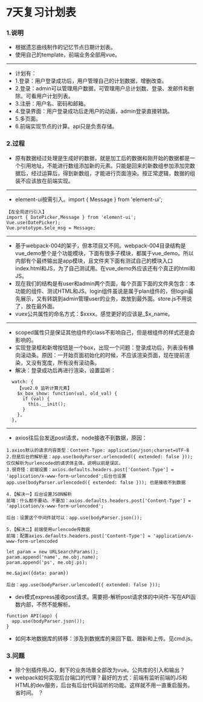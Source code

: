 # 7天复习计划表

### 1.说明

* 根据遗忘曲线制作的记忆节点日期计划表。
* 使用自己的template，前端业务全部用vue。

--------------

* 计划有：
* 1.登录：用户登录成功后，用户管理自己的计划数据，增删改查。
* 2.登录：admin可以管理用户数据，可管理用户总计划数、登录、发邮件和删除。可看用户计划列表。
* 3.注册：用户名、密码和邮箱。
* 4.登录界面：用户登录成功后走用户的动画，admin登录直接转跳。
* 5.多页面。
* 6.前端实现节点的计算。api只是负责存储。

### 2.过程

* 原有数据经过处理是生成好的数据，就是加工后的数据和刚开始的数据都是一个引用地址，不能进行数组添加新的元素。只能是回来的新数组参加添加完数据后，经过运算后，得到新数组，才能进行页面渲染。按正常逻辑，数据的组装不应该放在前端实现。

-----

* element-ui按需引入。import { Message } from 'element-ui';
```
【在全局进行引入】
import { DatePicker,Message } from 'element-ui';
Vue.use(DatePicker);
Vue.prototype.$ele_msg = Message;
```

----

* 基于webpack-004的架子，但本项目又不同。webpack-004目录结构是vue_demo整个是个功能模块，下面有很多子模块，都属于vue_demo。所以内部有个最终输出是app模块，且文件夹下面有测试自己的模块入口index.html和JS，为了自己测试用。在vue_demo外应该还有个真正的html和JS。
* 现在我们的结构是有user和admin两个页面，每个页面下面的文件夹包含：本功能的组件、测试HTML和JS。login组件虽说是属于plan组件的，但login最先展示，又有转跳到admin管理user的业务，故放到最外面。store.js不用说了，放在最外面。
* vuex公共属性的命名方式：$xxxx。感觉更好的应该是_$x_name。

----

* scoped属性只是保证其他组件的class不影响自己，但是根组件的样式还是会影响的。
* 实现登录框和新增按钮是一个box，出现一个问题：登录成功后，列表没有横向滚动条。原因：一开始页面初始化的时候，不应该渲染页面，现在提前渲染，又没有宽度，所有没有滚动条。
* 解决：登录成功后再进行渲染，设置监听：
```
  watch: {
    【vue2.0 监听计算元素】
    $x_box_show: function(val, old_val) {
      if (val) {
        this.__init();
      }
    },
  },
```

-----------------

* axios往后台发送post请求，node接收不到数据，原因：
```
1.axios默认的请求内容类型：Content-Type: application/json;charset=UTF-8
2.但是后台的解析是：app.use(bodyParser.urlencoded({ extended: false })); 仅仅解析为urlencoded的请求体主体。说明以前是误区。
3.很奇怪：前端设置：axios.defaults.headers.post['Content-Type'] = 'application/x-www-form-urlencoded';后台也设置app.use(bodyParser.urlencoded({ extended: false })); 也是接收不到数据

4.【解决一】后台设置JSON解析
前端：什么都不要动。不要加：axios.defaults.headers.post['Content-Type'] = 'application/x-www-form-urlencoded';

后台：设置这个中间件就可以：app.use(bodyParser.json());

5.【解决二】前端使用urlencode传数据
前端：配置axios.defaults.headers.post['Content-Type'] = 'application/x-www-form-urlencoded

let param = new URLSearchParams();
param.append('name', me.obj.name);
param.append('ps', me.obj.ps);

me.$ajax({data: param})

后台：app.use(bodyParser.urlencoded({ extended: false }));
```


* dev模式express接收post请求。需要把-解析post请求体的中间件-写在API函数内部，不然不能解析。
```
function API(app) {
  app.use(bodyParser.json());
}
```

* 如何本地数据库的转移：涉及到数据库的来回下载、跟新和上传。见cmd.js。

### 3.问题

* 除个别插件用JQ，剩下的业务场景全部改为vue。公共库的引入和输出？
* webpack如何实现后台端口的代理？最好的方式：前端有监听前端的JS和HTML的dev服务，后台有后台代码监听的功能。这样就不用一直重启服务。省时间。
？




















